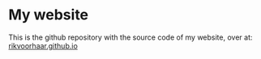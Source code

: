 # My website

This is the github repository with the source code of my website, over at:
[rikvoorhaar.github.io](https://rikvoorhaar.github.io/)
